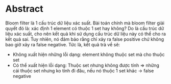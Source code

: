 ---
---
# Abstract

Bloom filter là 1 cấu trúc dữ liệu xác suất. Bài toán chính mà bloom filter giải quyết đó là: xác định 1 element có thuộc 1 set hay không? Do là cấu trúc dữ liệu xác suất, cho nên kết quả khi sử dụng cấu trúc dữ liệu này có thể cho ra kết quả sai. Tuy nhiên, nó đảm bảo rằng chỉ xảy ra false positive chứ không bao giờ xảy ra false negative. Tức là, kết quả trả về sẽ:
- Không xuất hiện những lỗi dạng: element không thuộc set mà cho thuộc set
- Có thể xuất hiện lỗi dạng: Thuộc set nhưng không được tính
=> những cái thuộc set nhưng ko tính đi đâu, nếu nó thuộc 1 set khác ->  false negative

